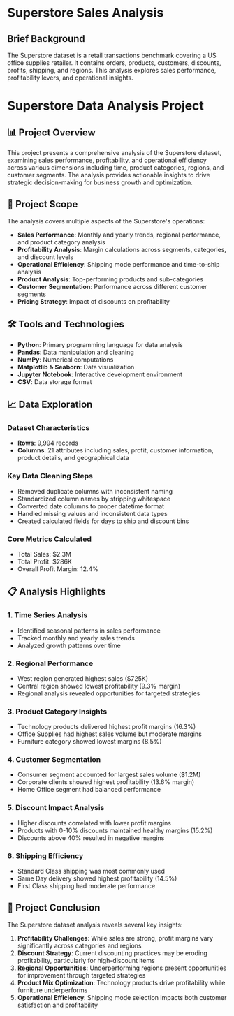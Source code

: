 # Superstore Sales Analysis

## Brief Background
The Superstore dataset is a retail transactions benchmark covering a US office supplies retailer. It contains orders, products, customers, discounts, profits, shipping, and regions. This analysis explores sales performance, profitability levers, and operational insights.

# Superstore Data Analysis Project

## 📊 Project Overview
This project presents a comprehensive analysis of the Superstore dataset, examining sales performance, profitability, and operational efficiency across various dimensions including time, product categories, regions, and customer segments. The analysis provides actionable insights to drive strategic decision-making for business growth and optimization.

## 🎯 Project Scope
The analysis covers multiple aspects of the Superstore's operations:
- **Sales Performance**: Monthly and yearly trends, regional performance, and product category analysis
- **Profitability Analysis**: Margin calculations across segments, categories, and discount levels
- **Operational Efficiency**: Shipping mode performance and time-to-ship analysis
- **Product Analysis**: Top-performing products and sub-categories
- **Customer Segmentation**: Performance across different customer segments
- **Pricing Strategy**: Impact of discounts on profitability

## 🛠️ Tools and Technologies
- **Python**: Primary programming language for data analysis
- **Pandas**: Data manipulation and cleaning
- **NumPy**: Numerical computations
- **Matplotlib & Seaborn**: Data visualization
- **Jupyter Notebook**: Interactive development environment
- **CSV**: Data storage format

## 📈 Data Exploration

### Dataset Characteristics
- **Rows**: 9,994 records
- **Columns**: 21 attributes including sales, profit, customer information, product details, and geographical data

### Key Data Cleaning Steps
- Removed duplicate columns with inconsistent naming
- Standardized column names by stripping whitespace
- Converted date columns to proper datetime format
- Handled missing values and inconsistent data types
- Created calculated fields for days to ship and discount bins

### Core Metrics Calculated
- Total Sales: $2.3M
- Total Profit: $286K
- Overall Profit Margin: 12.4%

## 📋 Analysis Highlights

### 1. Time Series Analysis
- Identified seasonal patterns in sales performance
- Tracked monthly and yearly sales trends
- Analyzed growth patterns over time

### 2. Regional Performance
- West region generated highest sales ($725K)
- Central region showed lowest profitability (9.3% margin)
- Regional analysis revealed opportunities for targeted strategies

### 3. Product Category Insights
- Technology products delivered highest profit margins (16.3%)
- Office Supplies had highest sales volume but moderate margins
- Furniture category showed lowest margins (8.5%)

### 4. Customer Segmentation
- Consumer segment accounted for largest sales volume ($1.2M)
- Corporate clients showed highest profitability (13.6% margin)
- Home Office segment had balanced performance

### 5. Discount Impact Analysis
- Higher discounts correlated with lower profit margins
- Products with 0-10% discounts maintained healthy margins (15.2%)
- Discounts above 40% resulted in negative margins

### 6. Shipping Efficiency
- Standard Class shipping was most commonly used
- Same Day delivery showed highest profitability (14.5%)
- First Class shipping had moderate performance

## 🎯 Project Conclusion
The Superstore dataset analysis reveals several key insights:
1. **Profitability Challenges**: While sales are strong, profit margins vary significantly across categories and regions
2. **Discount Strategy**: Current discounting practices may be eroding profitability, particularly for high-discount items
3. **Regional Opportunities**: Underperforming regions present opportunities for improvement through targeted strategies
4. **Product Mix Optimization**: Technology products drive profitability while furniture underperforms
5. **Operational Efficiency**: Shipping mode selection impacts both customer satisfaction and profitability
